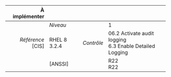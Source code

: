 
|           À implémenter    |    |    |    |
|----------------:|:---|---:|:---|
|                 |*Niveau*|| 1 |
|*Référence* [CIS]| RHEL 8 3.2.4 |*Contrôle*| 06.2 Activate audit logging<br>6.3 Enable Detailed Logging |
|                 |[ANSSI] || R22<br>R22 |

